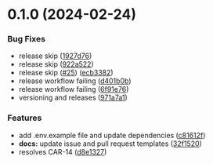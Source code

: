 # 0.1.0 (2024-02-24)


### Bug Fixes

* release skip ([1927d76](https://github.com/xosnrdev/cexa/commit/1927d766cceae5adb4bc345b676cbc05cd3f1571))
* release skip ([922a522](https://github.com/xosnrdev/cexa/commit/922a5228cc2fb02c123a0a6cd898e5cf761cb14a))
* release skip ([#25](https://github.com/xosnrdev/cexa/issues/25)) ([ecb3382](https://github.com/xosnrdev/cexa/commit/ecb3382185cff9be1d46bd320a06f739d4c10946))
* release workflow failing ([d401b0b](https://github.com/xosnrdev/cexa/commit/d401b0ba6707318466fd5022565a7f8c5a8a0269))
* release workflow failing ([6f91e76](https://github.com/xosnrdev/cexa/commit/6f91e7654449cc3ce892b294acd8effa9ae3bdf6))
* versioning and releases ([971a7a1](https://github.com/xosnrdev/cexa/commit/971a7a15a0e36ee2f0421cf400e0771e6b841607))


### Features

* add .env.example file and update dependencies ([c81612f](https://github.com/xosnrdev/cexa/commit/c81612fa9b3d163d815fe35f5c9429cea943826e))
* **docs:** update issue and pull request templates ([32f1520](https://github.com/xosnrdev/cexa/commit/32f15203c7da9b66304c94f64aa3fc5ed36d572c))
* resolves CAR-14 ([d8e1327](https://github.com/xosnrdev/cexa/commit/d8e13272bfbd234d0b9244b3cc7c6f53a6729af8))



